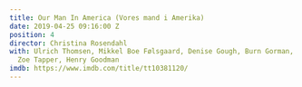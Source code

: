 ```yaml
---
title: Our Man In America (Vores mand i Amerika)
date: 2019-04-25 09:16:00 Z
position: 4
director: Christina Rosendahl
with: Ulrich Thomsen, Mikkel Boe Følsgaard, Denise Gough, Burn Gorman, Ross McCall,
  Zoe Tapper, Henry Goodman
imdb: https://www.imdb.com/title/tt10381120/
---
```



